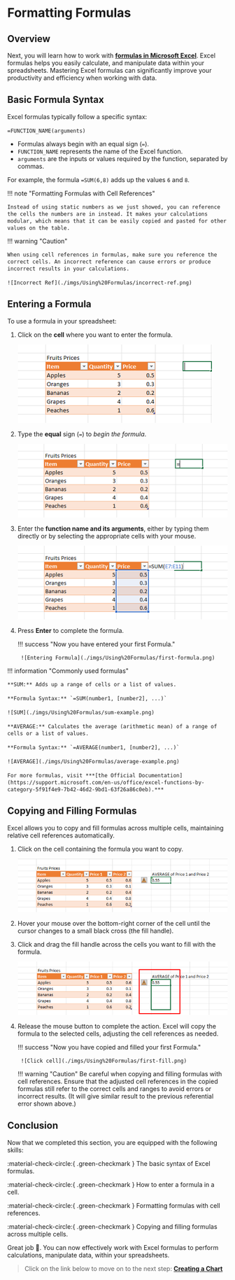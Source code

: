 # Formatting Formulas

## Overview

Next, you will learn how to work with **[formulas in Microsoft Excel](https://support.microsoft.com/en-us/office/overview-of-formulas-in-excel-ecfdc708-9162-49e8-b993-c311f47ca173)**. Excel formulas helps you easily calculate, and manipulate data within your spreadsheets. Mastering Excel formulas can significantly improve your productivity and efficiency when working with data.

## Basic Formula Syntax

Excel formulas typically follow a specific syntax:

`=FUNCTION_NAME(arguments)`

- Formulas always begin with an equal sign (`=`).
- `FUNCTION_NAME` represents the name of the Excel function.
- `arguments` are the inputs or values required by the function, separated by commas.

For example, the formula `=SUM(6,8)` adds up the values `6` and `8`.

!!! note "Formatting Formulas with Cell References"

    Instead of using static numbers as we just showed, you can reference the cells the numbers are in instead. It makes your calculations modular, which means that it can be easily copied and pasted for other values on the table.

!!! warning "Caution"

    When using cell references in formulas, make sure you reference the correct cells. An incorrect reference can cause errors or produce incorrect results in your calculations.

    ![Incorrect Ref](./imgs/Using%20Formulas/incorrect-ref.png)

## Entering a Formula

To use a formula in your spreadsheet:

1. Click on the **cell** where you want to enter the formula.

    ![Click Cell](./imgs/Using%20Formulas/click-cell.png)

2. Type the **equal** sign (`=`) to *begin the formula*.

    ![Enter `=`](./imgs/Using%20Formulas/enter-equal.png)

3. Enter the **function name and its arguments**, either by typing them directly or by selecting the appropriate cells with your mouse.

    ![Enter `=`](./imgs/Using%20Formulas/enter-sum.png)

4. Press **Enter** to complete the formula.

    !!! success "Now you have entered your first Formula."

        ![Entering Formula](./imgs/Using%20Formulas/first-formula.png)

!!! information "Commonly used formulas"

    **SUM:** Adds up a range of cells or a list of values.

    **Formula Syntax:** `=SUM(number1, [number2], ...)`

    ![SUM](./imgs/Using%20Formulas/sum-example.png)

    **AVERAGE:** Calculates the average (arithmetic mean) of a range of cells or a list of values.

    **Formula Syntax:** `=AVERAGE(number1, [number2], ...)`

    ![AVERAGE](./imgs/Using%20Formulas/average-example.png)

    For more formulas, visit ***[the Official Documentation](https://support.microsoft.com/en-us/office/excel-functions-by-category-5f91f4e9-7b42-46d2-9bd1-63f26a86c0eb).***

## Copying and Filling Formulas

Excel allows you to copy and fill formulas across multiple cells, maintaining relative cell references automatically.

1. Click on the cell containing the formula you want to copy.

    ![Click cell](./imgs/Using%20Formulas/click-cell-to-copy.png)

2. Hover your mouse over the bottom-right corner of the cell until the cursor changes to a small black cross (the fill handle).

3. Click and drag the fill handle across the cells you want to fill with the formula.

    ![Click cell](./imgs/Using%20Formulas/click-drag.png)

4. Release the mouse button to complete the action. Excel will copy the formula to the selected cells, adjusting the cell references as needed.

    !!! success "Now you have copied and filled your first Formula."

        ![Click cell](./imgs/Using%20Formulas/first-fill.png)

    !!! warning "Caution"
        Be careful when copying and filling formulas with cell references. Ensure that the adjusted cell references in the copied formulas still refer to the correct cells and ranges to avoid errors or incorrect results. (It will give similar result to the previous referential error shown above.)


## Conclusion

Now that we completed this section, you are equipped with the following skills:

:material-check-circle:{ .green-checkmark }  The basic syntax of Excel formulas.

:material-check-circle:{ .green-checkmark }  How to enter a formula in a cell.

:material-check-circle:{ .green-checkmark }  Formatting formulas with cell references.

:material-check-circle:{ .green-checkmark }  Copying and filling formulas across multiple cells.

Great job 🤗. You can now effectively work with Excel formulas to perform calculations, manipulate data, within your spreadsheets.

>Click on the link below to move on to the next step: **[Creating a Chart](creating-charts.md)**
